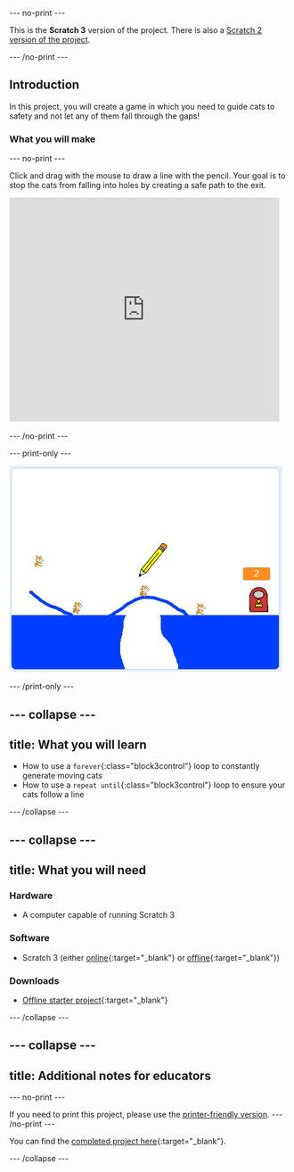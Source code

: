 \--- no-print \---

This is the **Scratch 3** version of the project. There is also a [Scratch 2 version of the project](https://projects.raspberrypi.org/en/projects/cats-scratch2).

\--- /no-print \---

## Introduction

In this project, you will create a game in which you need to guide cats to safety and not let any of them fall through the gaps!

### What you will make

\--- no-print \---

Click and drag with the mouse to draw a line with the pencil. Your goal is to stop the cats from falling into holes by creating a safe path to the exit.

<div class="scratch-preview">
  <iframe allowtransparency="true" width="485" height="402" src="https://scratch.mit.edu/projects/embed/253667883/?autostart=false" frameborder="0" scrolling="no"></iframe>
</div>

\--- /no-print \---

\--- print-only \---

![Cats finished](images/cats-finished.png)

\--- /print-only \---

## \--- collapse \---

## title: What you will learn

+ How to use a `forever`{:class="block3control"} loop to constantly generate moving cats
+ How to use a `repeat until`{:class="block3control"} loop to ensure your cats follow a line

\--- /collapse \---

## \--- collapse \---

## title: What you will need

### Hardware

+ A computer capable of running Scratch 3

### Software

+ Scratch 3 (either [online](http://rpf.io/scratchon){:target="_blank"} or [offline](http://rpf.io/scratchoff){:target="_blank"})

### Downloads

+ [Offline starter project](http://rpf.io/p/en/cats-go){:target="_blank"}

\--- /collapse \---

## \--- collapse \---

## title: Additional notes for educators

\--- no-print \---

If you need to print this project, please use the [printer-friendly version](https://projects.raspberrypi.org/en/projects/cats/print). \--- /no-print \---

You can find the [completed project here](http://rpf.io/p/en/cats-get){:target="_blank"}.

\--- /collapse \---